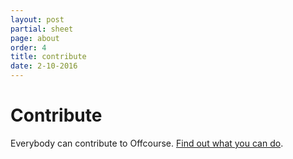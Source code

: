 ```yaml
---
layout: post
partial: sheet
page: about
order: 4
title: contribute
date: 2-10-2016
---
```

# Contribute

Everybody can contribute to Offcourse. [Find out what you can do](https://offcourse.io/contribute).
